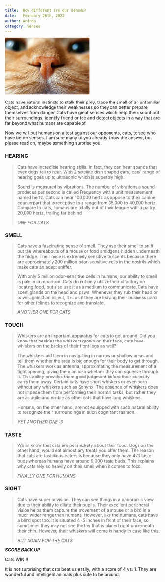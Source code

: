 ```yaml
---
title:  How different are our senses?
date:   February 26th, 2022
author: Andrea
category: Senses
---
```


![Nose_cat](../img/sense_cat.jpeg)

Cats have natural instincts to stalk their prey, trace the smell of an unfamiliar object, and acknowledge their weaknesses so they can better prepare themselves from danger. Cats have great senses which help them scout out their surroundings, identify friend or foe and detect objects in a way that are far beyond what humans are capable of.

Now we will put humans on a test against our opponents, cats, to see who have better senses. I am sure many of you already know the answer, but please read on, maybe something surprise you.

### HEARING

>Cats have incredible hearing skills. In fact, they can hear sounds that even dogs fail to hear. With 2 satellite dish shaped ears, cats' range of hearing goes up to ultrasonic which is superbly high.
>
>Sound is measured by vibrations. The number of vibrations a sound produces per second is called Frequency with a unit measurement named hertz. Cats can hear 100,000 hertz as oppose to their canine counterpart that is receptive to a range from 35,000 to 40,000 hertz. Compare to cats, humans are totally out of their league with a paltry 20,000 hertz, trailing far behind.
>
>*ONE FOR CATS*

### SMELL

>Cats have a fascinating sense of smell. They use their smell to sniff out the whereabouts of a mouse or food smidgens hidden underneath the fridge. Their nose is extremely sensitive to scents because there are approximately 200 million odor-sensitive cells in the nostrils which make cats an adept sniffer.
>
>With only 5 million odor-sensitive cells in humans, our ability to smell is pale in comparison. Cats do not only utilize their olfactory on locating food, but also use it as a medium to communicate. Cats have scent glands on the head and paws. Whenever they rub their head or paws against an object, it is as if they are leaving their business card for other felines to recognize and translate.
>
>*ANOTHER ONE FOR CATS* 

### TOUCH

>Whiskers are an important apparatus for cats to get around. Did you know that besides the whiskers grown on their face, cats have whiskers on the backs of their front legs as well? 
>
>The whiskers aid them in navigating in narrow or shallow areas and tell them whether the area is big enough for their body to get through. The whiskers work as antenna, approximating the measurement of a tight opening, giving them an idea whether they can squeeze through it. This ability provides them good judgment before their curiosity carry them away. Certain cats have short whiskers or even born without any whiskers such as Sphynx. The absence of whiskers does not impede them from performing their normal tasks, but rather they are as agile and nimble as other cats that have long whiskers.
>
>Humans, on the other hand, are not equipped with such natural ability to recognize their surroundings in such cognizant fashion.
>
>*YET ANOTHER ONE :3*

### TASTE

>We all know that cats are persnickety about their food. Dogs on the other hand, would eat almost any treats you offer them. The reason that cats are fastidious eaters is because they only have 473 taste buds whereas humans have around 9,000 taste buds. This explains why cats rely so heavily on their smell when it comes to food.
>
>*FINALLY ONE FOR HUMANS*

### SIGHT

>Cats have superior vision. They can see things in a panoramic view due to their ability to dilate their pupils. Their excellent peripheral vision helps them capture the movement of a mouse or a bird in a much wider range than humans. However, like the humans, cats have a blind spot too. It is situated 4 -5 inches in front of their face, so sometimes they may not see the toy that is placed right underneath their chin.  However, their whiskers will come in handy in case like this.
>
>*BUT AGAIN FOR THE CATS*

***SCORE BACK UP***

Cats WIN!!! 

It is not surprising that cats beat us easily, with a score of 4 vs. 1. They are wonderful and intelligent animals plus cute to be around.